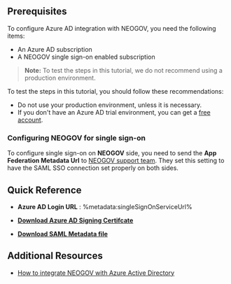 ## Prerequisites

To configure Azure AD integration with NEOGOV, you need the following items:

- An Azure AD subscription
- A NEOGOV single sign-on enabled subscription

> **Note:**
> To test the steps in this tutorial, we do not recommend using a production environment.

To test the steps in this tutorial, you should follow these recommendations:

- Do not use your production environment, unless it is necessary.
- If you don't have an Azure AD trial environment, you can get a [free account](https://azure.microsoft.com/free/).

### Configuring NEOGOV for single sign-on

To configure single sign-on on **NEOGOV** side, you need to send the **App Federation Metadata Url** to [NEOGOV support team](mailto:itops@neogov.net). They set this setting to have the SAML SSO connection set properly on both sides.

## Quick Reference

* **Azure AD Login URL** : %metadata:singleSignOnServiceUrl%

* **[Download Azure AD Signing Certifcate](%metadata:CertificateDownloadRawUrl%)**

* **[Download SAML Metadata file](%metadata:metadataDownloadUrl%)**

## Additional Resources

* [How to integrate NEOGOV with Azure Active Directory](https://docs.microsoft.com/azure/active-directory/saas-apps/neogov-tutorial)
